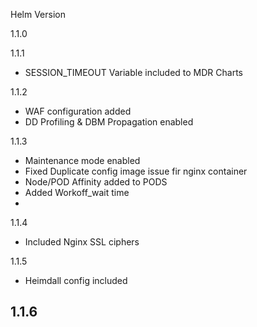 Helm Version 

1.1.0


1.1.1
  - SESSION_TIMEOUT Variable included to MDR Charts

1.1.2
  -  WAF configuration added
  - DD Profiling & DBM Propagation enabled

1.1.3
  - Maintenance mode enabled
  - Fixed Duplicate config image issue fir nginx container
  - Node/POD Affinity added to PODS
  - Added Workoff_wait time
  - 
1.1.4
  - Included Nginx SSL ciphers
    
1.1.5
  - Heimdall config included
    
1.1.6
  - 
